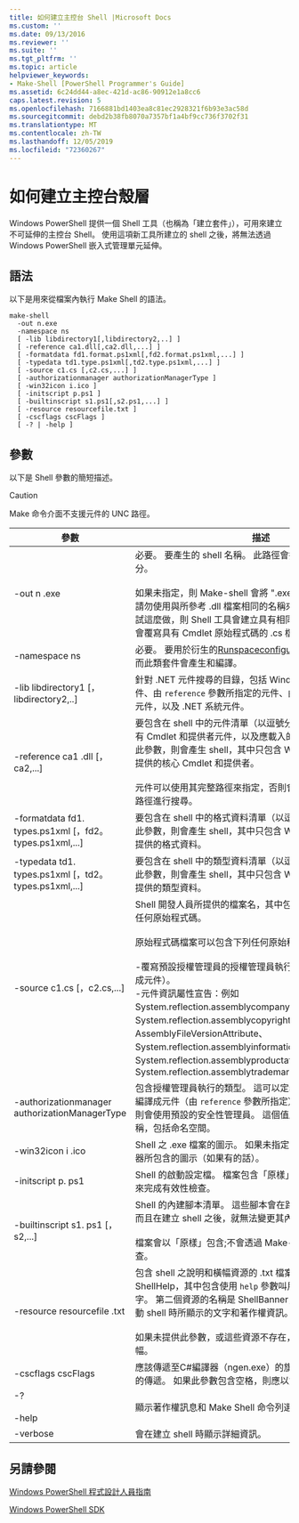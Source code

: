 ```yaml
---
title: 如何建立主控台 Shell |Microsoft Docs
ms.custom: ''
ms.date: 09/13/2016
ms.reviewer: ''
ms.suite: ''
ms.tgt_pltfrm: ''
ms.topic: article
helpviewer_keywords:
- Make-Shell [PowerShell Programmer's Guide]
ms.assetid: 6c24dd44-a8ec-421d-ac86-90912e1a8cc6
caps.latest.revision: 5
ms.openlocfilehash: 7166881bd1403ea8c81ec2928321f6b93e3ac58d
ms.sourcegitcommit: debd2b38fb8070a7357bf1a4bf9cc736f3702f31
ms.translationtype: MT
ms.contentlocale: zh-TW
ms.lasthandoff: 12/05/2019
ms.locfileid: "72360267"
---
```

# <a name="how-to-create-a-console-shell"></a>如何建立主控台殼層

Windows PowerShell 提供一個 Shell 工具（也稱為「建立套件」），可用來建立不可延伸的主控台 Shell。 使用這項新工具所建立的 shell 之後，將無法透過 Windows PowerShell 嵌入式管理單元延伸。

## <a name="syntax"></a>語法

以下是用來從檔案內執行 Make Shell 的語法。

```
make-shell
  -out n.exe
  -namespace ns
  [ -lib libdirectory1[,libdirectory2,..] ]
  [ -reference ca1.dll[,ca2.dll,...] ]
  [ -formatdata fd1.format.ps1xml[,fd2.format.ps1xml,...] ]
  [ -typedata td1.type.ps1xml[,td2.type.ps1xml,...] ]
  [ -source c1.cs [,c2.cs,...] ]
  [ -authorizationmanager authorizationManagerType ]
  [ -win32icon i.ico ]
  [ -initscript p.ps1 ]
  [ -builtinscript s1.ps1[,s2.ps1,...] ]
  [ -resource resourcefile.txt ]
  [ -cscflags cscFlags ]
  [ -? | -help ]
```

## <a name="parameters"></a>參數

以下是 Shell 參數的簡短描述。

> [!CAUTION]
> Make 命令介面不支援元件的 UNC 路徑。

|參數|描述|
|---------------|-----------------|
|-out n .exe|必要。 要產生的 shell 名稱。 此路徑會指定為此參數的一部分。<br /><br /> 如果未指定，則 Make-shell 會將 ".exe" 附加至此值。 **注意：** 請勿使用與所參考 .dll 檔案相同的名稱來建立輸出檔。 如果您嘗試這麼做，則 Shell 工具會建立具有相同名稱的 .cs 檔案，這將會覆寫具有 Cmdlet 原始程式碼的 .cs 檔案。|
|-namespace ns|必要。 要用於衍生的[Runspaceconfiguration](/dotnet/api/System.Management.Automation.Runspaces.RunspaceConfiguration)類別的命名空間，而此類套件會產生和編譯。|
|-lib libdirectory1 [，libdirectory2,..]|針對 .NET 元件搜尋的目錄，包括 Windows PowerShell 元件、由 `reference` 參數所指定的元件、由另一個元件間接參考的元件，以及 .NET 系統元件。|
|-reference ca1 .dll [，ca2,...]|要包含在 shell 中的元件清單（以逗號分隔）。 這些元件包括所有 Cmdlet 和提供者元件，以及應載入的資源元件。 如果未指定此參數，則會產生 shell，其中只包含 Windows PowerShell 所提供的核心 Cmdlet 和提供者。<br /><br /> 元件可以使用其完整路徑來指定，否則會使用 `lib` 參數所指定的路徑進行搜尋。|
|-formatdata fd1. types.ps1xml [，fd2。 types.ps1xml,...]|要包含在 shell 中的格式資料清單（以逗號分隔）。 如果未指定此參數，則會產生 shell，其中只包含 Windows PowerShell 所提供的格式資料。|
|-typedata td1. types.ps1xml [，td2。 types.ps1xml,...]|要包含在 shell 中的類型資料清單（以逗號分隔）。 如果未指定此參數，則會產生 shell，其中只包含 Windows PowerShell 所提供的類型資料。|
|-source c1.cs [，c2.cs,...]|Shell 開發人員所提供的檔案名，其中包含建立命令介面所需的任何原始程式碼。<br /><br /> 原始程式碼檔案可以包含下列任何原始程式碼：<br /><br /> -覆寫預設授權管理員的授權管理員執行。 （這也可以提供編譯成元件）。<br />-元件資訊屬性宣告：例如 System.reflection.assemblycompanyattribute>、System.reflection.assemblycopyrightattribute>、AssemblyFileVersionAttribute、System.reflection.assemblyinformationalversionattribute>、System.reflection.assemblyproductattribute> 和System.reflection.assemblytrademarkattribute>.|
|-authorizationmanager authorizationManagerType|包含授權管理員執行的類型。 這可以定義于原始程式碼中，或編譯成元件（由 `reference` 參數所指定）。 如果未指定此參數，則會使用預設的安全性管理員。 這個值應該是完整的類型名稱，包括命名空間。|
|-win32icon i .ico|Shell 之 .exe 檔案的圖示。 如果未指定，則 shell 會有 c # 編譯器所包含的圖示（如果有的話）。|
|-initscript p. ps1|Shell 的啟動設定檔。 檔案包含「原樣」;不會透過 Make-Shell 來完成有效性檢查。|
|-builtinscript s1. ps1 [，s2,...]|Shell 的內建腳本清單。 這些腳本會在路徑中的腳本之前探索，而且在建立 shell 之後，就無法變更其內容。<br /><br /> 檔案會以「原樣」包含;不會透過 Make-Shell 來完成有效性檢查。|
|-resource resourcefile .txt|包含 shell 之說明和橫幅資源的 .txt 檔案。 第一個資源的名稱是 ShellHelp，其中包含使用 `help` 參數叫用 shell 時所顯示的文字。 第二個資源的名稱是 ShellBanner，它包含在互動模式下啟動 shell 時所顯示的文字和著作權資訊。<br /><br /> 如果未提供此參數，或這些資源不存在，則會使用一般說明和橫幅。|
|-cscflags cscFlags|應該傳遞至C#編譯器（ngen.exe）的旗標。 這些會透過未變更的傳遞。 如果此參數包含空格，則應以雙引號括住。|
|-?<br /><br /> -help|顯示著作權訊息和 Make Shell 命令列選項。|
|-verbose|會在建立 shell 時顯示詳細資訊。|

## <a name="see-also"></a>另請參閱

[Windows PowerShell 程式設計人員指南](./windows-powershell-programmer-s-guide.md)

[Windows PowerShell SDK](../windows-powershell-reference.md)